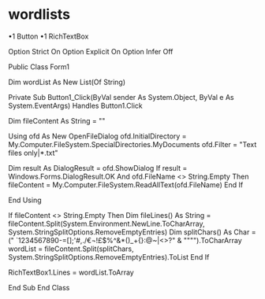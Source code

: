 wordlists
=========
•1 Button 
•1 RichTextBox 

 

 

Option Strict On
Option Explicit On
Option Infer Off

Public Class Form1

 Dim wordList As New List(Of String)

 Private Sub Button1_Click(ByVal sender As System.Object, ByVal e As System.EventArgs) Handles Button1.Click

  Dim fileContent As String = ""

  Using ofd As New OpenFileDialog
   ofd.InitialDirectory = My.Computer.FileSystem.SpecialDirectories.MyDocuments
   ofd.Filter = "Text files only|*.txt"

   Dim result As DialogResult = ofd.ShowDialog
   If result = Windows.Forms.DialogResult.OK And ofd.FileName <> String.Empty Then
    fileContent = My.Computer.FileSystem.ReadAllText(ofd.FileName)
   End If

  End Using

  If fileContent <> String.Empty Then
   Dim fileLines() As String = fileContent.Split(System.Environment.NewLine.ToCharArray, System.StringSplitOptions.RemoveEmptyEntries)
   Dim splitChars() As Char = (" `1234567890-=[];'#\,./€¬!£$%^&*()_+{}:@~|<>?" & """").ToCharArray
   wordList = fileContent.Split(splitChars, System.StringSplitOptions.RemoveEmptyEntries).ToList
  End If

  RichTextBox1.Lines = wordList.ToArray

 End Sub
End Class
